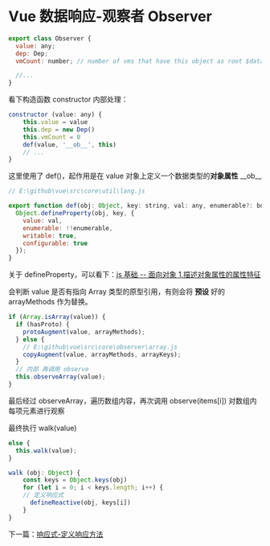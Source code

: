 # Vue 数据响应-观察者 Observer

```js
export class Observer {
  value: any;
  dep: Dep;
  vmCount: number; // number of vms that have this object as root $data

  //...
}
```

看下构造函数 constructor 内部处理：

```js
constructor (value: any) {
    this.value = value
    this.dep = new Dep()
    this.vmCount = 0
    def(value, '__ob__', this)
    // ...
}
```

这里使用了 def()，起作用是在 value 对象上定义一个数据类型的**对象属性** \_\_ob\_\_

```js
// E:\github\vue\src\core\util\lang.js

export function def(obj: Object, key: string, val: any, enumerable?: boolean) {
  Object.defineProperty(obj, key, {
    value: val,
    enumerable: !!enumerable,
    writable: true,
    configurable: true
  });
}
```

关于 defineProperty，可以看下：[js 基础 -- 面向对象 1.描述对象属性的属性特征](https://github.com/eminoda/myBlog/issues/2)

会判断 value 是否有指向 Array 类型的原型引用，有则会将 **预设** 好的 arrayMethods 作为替换。

```js
if (Array.isArray(value)) {
  if (hasProto) {
    protoAugment(value, arrayMethods);
  } else {
    // E:\github\vue\src\core\observer\array.js
    copyAugment(value, arrayMethods, arrayKeys);
  }
  // 内部 再调用 observe
  this.observeArray(value);
}
```

最后经过 observeArray，遍历数组内容，再次调用 observe(items[i]) 对数组内每项元素进行观察

最终执行 walk(value)

```js
else {
  this.walk(value);
}
```

```js
walk (obj: Object) {
    const keys = Object.keys(obj)
    for (let i = 0; i < keys.length; i++) {
    // 定义响应式
      defineReactive(obj, keys[i])
    }
}
```

下一篇：[响应式-定义响应方法](./vue_learn_reactive_defineReactive.md)

